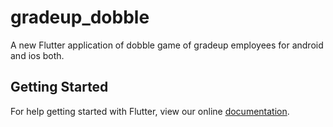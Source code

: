 # gradeup_dobble

A new Flutter application of dobble game of gradeup employees for android and ios both.

## Getting Started

For help getting started with Flutter, view our online
[documentation](https://flutter.io/).

